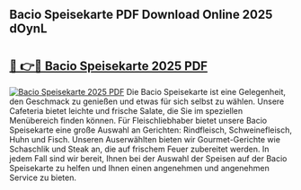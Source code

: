 ## Bacio Speisekarte PDF Download Online 2025 dOynL

# <h2><a href="http://gc7dnwb.nevu.top/?p=Bacio+Speisekarte">🔗 👉🔴 Bacio Speisekarte 2025 PDF</a></h2>

[![Bacio Speisekarte 2025 PDF](https://i.imgur.com/dBaPXMq.png)](http://gc7dnwb.nevu.top/?p=Bacio+Speisekarte)
Die Bacio Speisekarte ist eine Gelegenheit, den Geschmack zu genießen und etwas für sich selbst zu wählen. Unsere Cafeteria bietet leichte und frische Salate, die Sie im speziellen Menübereich finden können. Für Fleischliebhaber bietet unsere Bacio Speisekarte eine große Auswahl an Gerichten: Rindfleisch, Schweinefleisch, Huhn und Fisch. Unseren Auserwählten bieten wir Gourmet-Gerichte wie Schaschlik und Steak an, die auf frischem Feuer zubereitet werden. In jedem Fall sind wir bereit, Ihnen bei der Auswahl der Speisen auf der Bacio Speisekarte zu helfen und Ihnen einen angenehmen und angenehmen Service zu bieten.
